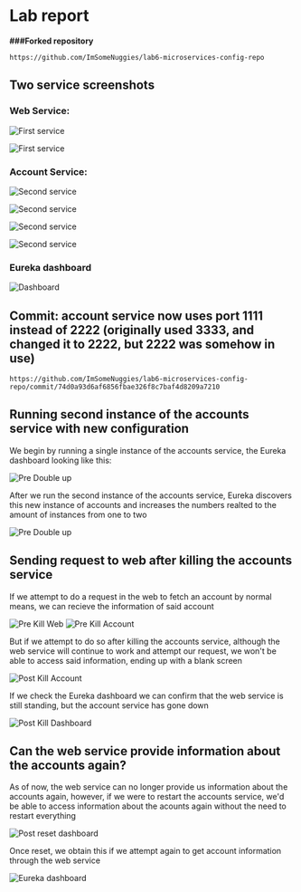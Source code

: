 # Lab report

**###Forked repository**
```
https://github.com/ImSomeNuggies/lab6-microservices-config-repo
```

## Two service screenshots
### Web Service:
![First service](/docs/images/LogWeb1.jpg)

![First service](/docs/images/LogWeb2.jpg)

### Account Service:

![Second service](/docs/images/LogAccount1.jpg)

![Second service](/docs/images/LogAccount2.jpg)

![Second service](/docs/images/LogAccount3.jpg)

![Second service](/docs/images/LogAccount4.jpg)


### Eureka dashboard

![Dashboard](/docs/images/EurekaDashboard.jpg)

## Commit: account service now uses port 1111 instead of 2222 (originally used 3333, and changed it to 2222, but 2222 was somehow in use)

```
https://github.com/ImSomeNuggies/lab6-microservices-config-repo/commit/74d0a93d6af6856fbae326f8c7baf4d8209a7210
```

## Running second instance of the accounts service with new configuration

We begin by running a single instance of the accounts service, the Eureka dashboard looking like this:

![Pre Double up](/docs/images/doubleAcc1.jpg)

After we run the second instance of the accounts service, Eureka discovers this new instance of accounts and increases the numbers realted to the amount of instances from one to two

![Pre Double up](/docs/images/doubleAcc2.jpg)


## Sending request to web after killing the accounts service

If we attempt to do a request in the web to fetch an account by normal means, we can recieve the information of said account

![Pre Kill Web](/docs/images/accSearch1.jpg)
![Pre Kill Account](/docs/images/accSearch2.jpg)

But if we attempt to do so after killing the accounts service, although the web service will continue to work and attempt our request, we won't be able to access said information, ending up with a blank screen

![Post Kill Account](/docs/images/accSearch3.jpg)

If we check the Eureka dashboard we can confirm that the web service is still standing, but the account service has gone down

![Post Kill Dashboard](/docs/images/accSearch4.jpg)

## Can the web service provide information about the accounts again?

As of now, the web service can no longer provide us information about the accounts again, however, if we were to restart the accounts service, we'd be able to access information about the acounts again without the need to restart everything

![Post reset dashboard](/docs/images/reset1.jpg)

Once reset, we obtain this if we attempt again to get account information through the web service

![Eureka dashboard](/docs/images/reset2.jpg)